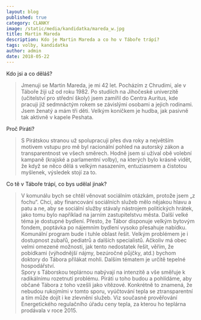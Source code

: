 ```yaml
---
layout: blog
published: true
category: CLANKY
image: /static/media/kandidatka/mareda_w.jpg
title: Martin Mareda
description: Kdo je Martin Mareda a co ho v Táboře trápí?
tags: volby, kandidatka
author: admin
date: 2018-05-22
---
```


Kdo jsi a co děláš?

> Jmenuji se Martin Mareda, je mi 42 let.
Pocházím z Chrudimi, ale v Táboře žiji už od roku 1982.
Po studiích na Jihočeské univerzitě (učitelství pro střední školy) jsem zamířil do Centra Auritus, kde pracuji již sedmnáctým rokem se závislými osobami a jejich rodinami.
Jsem ženatý a mám tři děti.
Velkým koníčkem je hudba, jak pasivně tak aktivně v kapele Peshata.

Proč Piráti?

> S Pirátskou stranou už spolupracuji přes dva roky a největším motivem vstupu pro mě byl racionální pohled na autorský zákon a transparentnost ve všech směrech.
Hodně jsem si užíval obě volební kampaně (krajské a parlamentní volby), na kterých bylo krásně vidět, že když se něco dělá s velkým nasazením, entuziasmem a čistotou myšlenek, výsledek stojí za to.

Co tě v Táboře trápí, co bys udělal jinak?

> V komunálu bych se chtěl věnovat sociálním otázkám, protože jsem „z fochu“.
Chci, aby financování sociálních služeb mělo nějakou hlavu a patu a ne, aby se sociální služby stávaly nástrojem politických hrátek, jako tomu bylo například na jarním zastupitelstvu města.
Další velké téma je dostupné bydlení. Přesto, že Tábor disponuje velkým bytovým fondem, poptávka po nájemním bydlení vysoko přesahuje nabídku.
Komunální program bude i tuhle oblast řešit.
Velkým problémem je i dostupnost zubařů, pediatrů a dalších specialistů.
Ačkoliv má obec velmi omezené možnosti, jak tento nedostatek řešit, věřím, že pobídkami (výhodnější nájmy, bezúročné půjčky, atd.) bychom doktory do Tábora přilákat mohli.
Dalším  tématem je určitě tepelné hospodářství.  
Spory s Táborskou teplárnou nabývají na intenzitě a vše směřuje k radikálnímu rozetnutí problému.
Piráti u toho budou a pohlídáme, aby občané Tábora z toho vzešli jako vítězové.
Konkrétně to znamená, že nebudou rukojmími v tomto sporu, vyúčtování tepla se ztransparentní a tím může dojít i ke zlevnění služeb.
Viz současné prověřování Energetického regulačního úřadu ceny tepla, za kterou ho teplárna prodávala v roce 2015.
